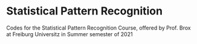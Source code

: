 # Statistical Pattern Recognition
 Codes for the Statistical Pattern Recognition Course, offered by Prof. Brox at Freiburg Universitz in Summer semester of 2021
